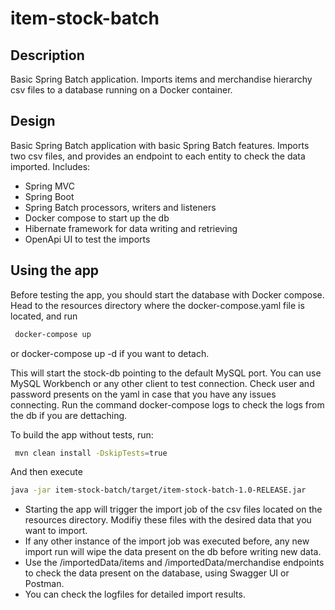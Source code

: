 # item-stock-batch

## Description
Basic Spring Batch application. Imports items and merchandise hierarchy csv files to a database running on a Docker container.

## Design
Basic Spring Batch application with basic Spring Batch features. Imports two csv files, and provides an endpoint to each entity to check the data imported.
Includes:
- Spring MVC
- Spring Boot
- Spring Batch processors, writers and listeners
- Docker compose to start up the db
- Hibernate framework for data writing and retrieving
- OpenApi UI to test the imports

## Using the app
Before testing the app, you should start the database with Docker compose. Head to the resources directory where the docker-compose.yaml file is located, and run 
```bash
 docker-compose up
```
or docker-compose up -d if you want to detach.

This will start the stock-db pointing to the default MySQL port. You can use MySQL Workbench or any other client to test connection. Check user and password presents on the yaml in case that you have any issues connecting.
Run the command docker-compose logs to check the logs from the db if you are dettaching.

To build the app without tests, run:

```bash
 mvn clean install -DskipTests=true
```

And then execute

```bash
java -jar item-stock-batch/target/item-stock-batch-1.0-RELEASE.jar
```

- Starting the app will trigger the import job of the csv files located on the resources directory. Modifiy these files with the desired data that you want to import.
- If any other instance of the import job was executed before, any new import run will wipe the data present on the db before writing new data.
- Use the /importedData/items and /importedData/merchandise endpoints to check the data present on the database, using Swagger UI or Postman.
- You can check the logfiles for detailed import results.
